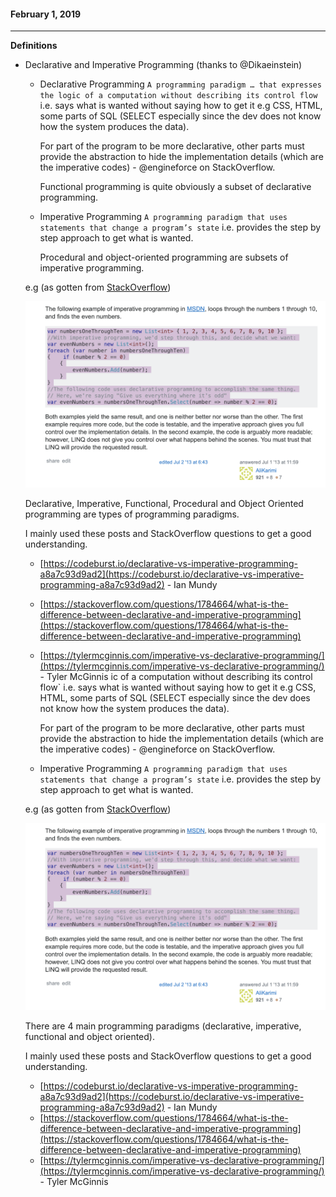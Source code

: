 #### February 1, 2019
---

**Definitions**
- Declarative and Imperative Programming (thanks to @Dikaeinstein)
    - Declarative Programming
      `A programming paradigm … that expresses the logic of a computation without describing its control flow` i.e. says what is wanted without saying how to get it e.g CSS, HTML, some parts of SQL (SELECT especially since the dev does not know how the system produces the data).
      
      For part of the program to be more declarative, other parts must provide the abstraction to hide the implementation details (which are the imperative codes) - @engineforce on StackOverflow.
      
      Functional programming is quite obviously a subset of declarative programming.

    - Imperative Programming
      `A programming paradigm that uses statements that change a program’s state` i.e. provides the step by step approach to get what is wanted.
      
      Procedural and object-oriented programming are subsets of imperative programming.
      
    e.g (as gotten from [StackOverflow](https://stackoverflow.com/questions/1784664/what-is-the-difference-between-declarative-and-imperative-programming))
    
    ![declarative-vs-imperative-example](https://github.com/iverenshaguy/new-things-i-learned/blob/master/images/Screenshot%202019-02-07%20at%207.02.35%20PM.png)
    
  Declarative, Imperative, Functional, Procedural and Object Oriented programming are types of programming paradigms.
  
  I mainly used these posts and StackOverflow questions to get a good understanding.

    - [https://codeburst.io/declarative-vs-imperative-programming-a8a7c93d9ad2](https://codeburst.io/declarative-vs-imperative-programming-a8a7c93d9ad2) - Ian Mundy
    - [https://stackoverflow.com/questions/1784664/what-is-the-difference-between-declarative-and-imperative-programming](https://stackoverflow.com/questions/1784664/what-is-the-difference-between-declarative-and-imperative-programming)
    - [https://tylermcginnis.com/imperative-vs-declarative-programming/](https://tylermcginnis.com/imperative-vs-declarative-programming/) - Tyler McGinnis
ic of a computation without describing its control flow` i.e. says what is wanted without saying how to get it e.g CSS, HTML, some parts of SQL (SELECT especially since the dev does not know how the system produces the data).
      
      For part of the program to be more declarative, other parts must provide the abstraction to hide the implementation details (which are the imperative codes) - @engineforce on StackOverflow.

    - Imperative Programming
      `A programming paradigm that uses statements that change a program’s state` i.e. provides the step by step approach to get what is wanted.
      
    e.g (as gotten from [StackOverflow](https://stackoverflow.com/questions/1784664/what-is-the-difference-between-declarative-and-imperative-programming))
    
    ![declarative-vs-imperative-example](https://github.com/iverenshaguy/new-things-i-learned/blob/master/images/Screenshot%202019-02-07%20at%207.02.35%20PM.png)
    
  There are 4 main programming paradigms (declarative, imperative, functional and object oriented).
  
  I mainly used these posts and StackOverflow questions to get a good understanding.

    - [https://codeburst.io/declarative-vs-imperative-programming-a8a7c93d9ad2](https://codeburst.io/declarative-vs-imperative-programming-a8a7c93d9ad2) - Ian Mundy
    - [https://stackoverflow.com/questions/1784664/what-is-the-difference-between-declarative-and-imperative-programming](https://stackoverflow.com/questions/1784664/what-is-the-difference-between-declarative-and-imperative-programming)
    - [https://tylermcginnis.com/imperative-vs-declarative-programming/](https://tylermcginnis.com/imperative-vs-declarative-programming/) - Tyler McGinnis
